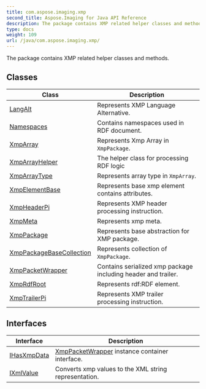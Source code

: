 ```yaml
---
title: com.aspose.imaging.xmp
second_title: Aspose.Imaging for Java API Reference
description: The package contains XMP related helper classes and methods.
type: docs
weight: 109
url: /java/com.aspose.imaging.xmp/
---
```


The package contains XMP related helper classes and methods.


## Classes

| Class | Description |
| --- | --- |
| [LangAlt](../com.aspose.imaging.xmp/langalt) | Represents XMP Language Alternative. |
| [Namespaces](../com.aspose.imaging.xmp/namespaces) | Contains namespaces used in RDF document. |
| [XmpArray](../com.aspose.imaging.xmp/xmparray) | Represents Xmp Array in `XmpPackage`. |
| [XmpArrayHelper](../com.aspose.imaging.xmp/xmparrayhelper) | The helper class for processing RDF logic |
| [XmpArrayType](../com.aspose.imaging.xmp/xmparraytype) | Represents array type in `XmpArray`. |
| [XmpElementBase](../com.aspose.imaging.xmp/xmpelementbase) | Represents base xmp element contains attributes. |
| [XmpHeaderPi](../com.aspose.imaging.xmp/xmpheaderpi) | Represents XMP header processing instruction. |
| [XmpMeta](../com.aspose.imaging.xmp/xmpmeta) | Represents xmp meta. |
| [XmpPackage](../com.aspose.imaging.xmp/xmppackage) | Represents base abstraction for XMP package. |
| [XmpPackageBaseCollection](../com.aspose.imaging.xmp/xmppackagebasecollection) | Represents collection of `XmpPackage`. |
| [XmpPacketWrapper](../com.aspose.imaging.xmp/xmppacketwrapper) | Contains serialized xmp package including header and trailer. |
| [XmpRdfRoot](../com.aspose.imaging.xmp/xmprdfroot) | Represents rdf:RDF element. |
| [XmpTrailerPi](../com.aspose.imaging.xmp/xmptrailerpi) | Represents XMP trailer processing instruction. |

## Interfaces

| Interface | Description |
| --- | --- |
| [IHasXmpData](../com.aspose.imaging.xmp/ihasxmpdata) | [XmpPacketWrapper](../com.aspose.imaging.xmp/xmppacketwrapper) instance container interface. |
| [IXmlValue](../com.aspose.imaging.xmp/ixmlvalue) | Converts xmp values to the XML string representation. |
